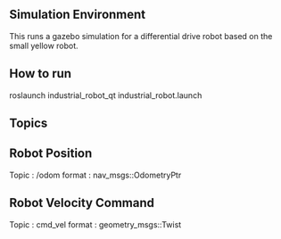 ## Simulation Environment
This runs a gazebo simulation for a differential drive robot based on the small yellow robot.

## How to run
roslaunch industrial_robot_qt industrial_robot.launch

## Topics
## Robot Position
Topic : /odom
format : nav_msgs::OdometryPtr

## Robot Velocity Command
Topic : cmd_vel
format : geometry_msgs::Twist
